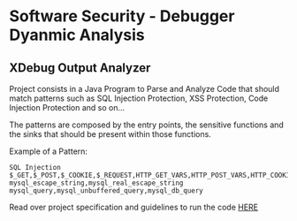 # Software Security - Debugger Dyanmic Analysis

## XDebug Output Analyzer 
Project consists in a Java Program to Parse and Analyze Code that should match patterns such as SQL Injection Protection, XSS Protection, Code Injection Protection and so on...

The patterns are composed by the entry points, the sensitive functions and the sinks that should be present within those functions.

Example of a Pattern:
```
SQL Injection
$_GET,$_POST,$_COOKIE,$_REQUEST,HTTP_GET_VARS,HTTP_POST_VARS,HTTP_COOKIE_VARS,HTTP_REQUEST_VARS
mysql_escape_string,mysql_real_escape_string
mysql_query,mysql_unbuffered_query,mysql_db_query
```


Read over project specification and guidelines to run the code
[HERE](https://github.com/carloscorreia94/SoftwareSecurityProject/blob/master/ssoft_a13.pdf)
